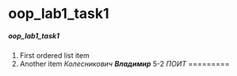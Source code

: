 # oop_lab1_task1
##### oop_lab1_task1
1. First ordered list item
2. Another item
  *Колесникович* **_Владимир_** 5-2 _ПОИТ_
=========
